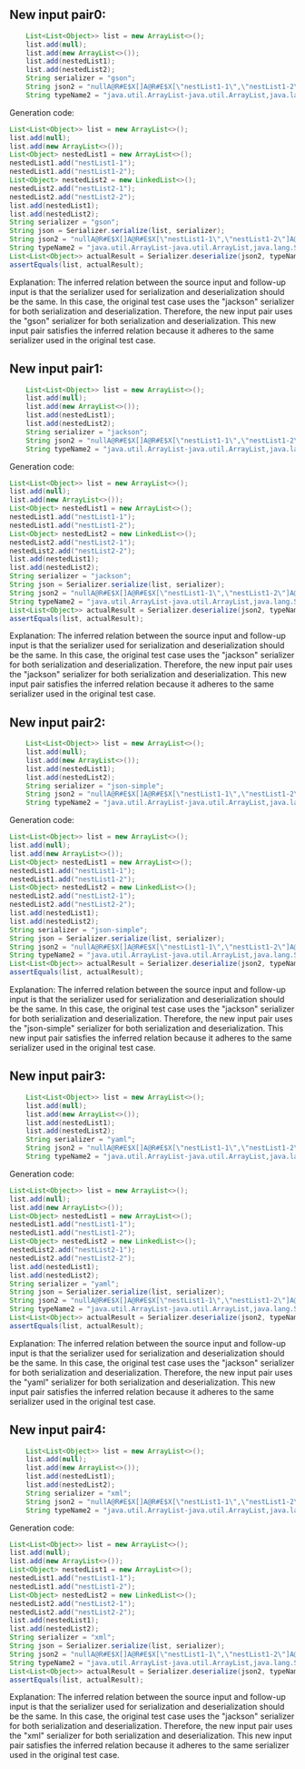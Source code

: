 ## New input pair0:
```java
    List<List<Object>> list = new ArrayList<>();
    list.add(null);
    list.add(new ArrayList<>());
    list.add(nestedList1);
    list.add(nestedList2);
    String serializer = "gson";
    String json2 = "nullA@R#E$X[]A@R#E$X[\"nestList1-1\",\"nestList1-2\"]A@R#E$X[\"nestList2-1\",\"nestList2-2\"]";
    String typeName2 = "java.util.ArrayList-java.util.ArrayList,java.lang.String,java.lang.String";
```
Generation code:
```java
List<List<Object>> list = new ArrayList<>();
list.add(null);
list.add(new ArrayList<>());
List<Object> nestedList1 = new ArrayList<>();
nestedList1.add("nestList1-1");
nestedList1.add("nestList1-2");
List<Object> nestedList2 = new LinkedList<>();
nestedList2.add("nestList2-1");
nestedList2.add("nestList2-2");
list.add(nestedList1);
list.add(nestedList2);
String serializer = "gson";
String json = Serializer.serialize(list, serializer);
String json2 = "nullA@R#E$X[]A@R#E$X[\"nestList1-1\",\"nestList1-2\"]A@R#E$X[\"nestList2-1\",\"nestList2-2\"]";
String typeName2 = "java.util.ArrayList-java.util.ArrayList,java.lang.String,java.lang.String";
List<List<Object>> actualResult = Serializer.deserialize(json2, typeName2);
assertEquals(list, actualResult);
```
Explanation: The inferred relation between the source input and follow-up input is that the serializer used for serialization and deserialization should be the same. In this case, the original test case uses the "jackson" serializer for both serialization and deserialization. Therefore, the new input pair uses the "gson" serializer for both serialization and deserialization. This new input pair satisfies the inferred relation because it adheres to the same serializer used in the original test case.

## New input pair1:
```java
    List<List<Object>> list = new ArrayList<>();
    list.add(null);
    list.add(new ArrayList<>());
    list.add(nestedList1);
    list.add(nestedList2);
    String serializer = "jackson";
    String json2 = "nullA@R#E$X[]A@R#E$X[\"nestList1-1\",\"nestList1-2\"]A@R#E$X[\"nestList2-1\",\"nestList2-2\"]";
    String typeName2 = "java.util.ArrayList-java.util.ArrayList,java.lang.String,java.lang.String";
```
Generation code:
```java
List<List<Object>> list = new ArrayList<>();
list.add(null);
list.add(new ArrayList<>());
List<Object> nestedList1 = new ArrayList<>();
nestedList1.add("nestList1-1");
nestedList1.add("nestList1-2");
List<Object> nestedList2 = new LinkedList<>();
nestedList2.add("nestList2-1");
nestedList2.add("nestList2-2");
list.add(nestedList1);
list.add(nestedList2);
String serializer = "jackson";
String json = Serializer.serialize(list, serializer);
String json2 = "nullA@R#E$X[]A@R#E$X[\"nestList1-1\",\"nestList1-2\"]A@R#E$X[\"nestList2-1\",\"nestList2-2\"]";
String typeName2 = "java.util.ArrayList-java.util.ArrayList,java.lang.String,java.lang.String";
List<List<Object>> actualResult = Serializer.deserialize(json2, typeName2);
assertEquals(list, actualResult);
```
Explanation: The inferred relation between the source input and follow-up input is that the serializer used for serialization and deserialization should be the same. In this case, the original test case uses the "jackson" serializer for both serialization and deserialization. Therefore, the new input pair uses the "jackson" serializer for both serialization and deserialization. This new input pair satisfies the inferred relation because it adheres to the same serializer used in the original test case.

## New input pair2:
```java
    List<List<Object>> list = new ArrayList<>();
    list.add(null);
    list.add(new ArrayList<>());
    list.add(nestedList1);
    list.add(nestedList2);
    String serializer = "json-simple";
    String json2 = "nullA@R#E$X[]A@R#E$X[\"nestList1-1\",\"nestList1-2\"]A@R#E$X[\"nestList2-1\",\"nestList2-2\"]";
    String typeName2 = "java.util.ArrayList-java.util.ArrayList,java.lang.String,java.lang.String";
```
Generation code:
```java
List<List<Object>> list = new ArrayList<>();
list.add(null);
list.add(new ArrayList<>());
List<Object> nestedList1 = new ArrayList<>();
nestedList1.add("nestList1-1");
nestedList1.add("nestList1-2");
List<Object> nestedList2 = new LinkedList<>();
nestedList2.add("nestList2-1");
nestedList2.add("nestList2-2");
list.add(nestedList1);
list.add(nestedList2);
String serializer = "json-simple";
String json = Serializer.serialize(list, serializer);
String json2 = "nullA@R#E$X[]A@R#E$X[\"nestList1-1\",\"nestList1-2\"]A@R#E$X[\"nestList2-1\",\"nestList2-2\"]";
String typeName2 = "java.util.ArrayList-java.util.ArrayList,java.lang.String,java.lang.String";
List<List<Object>> actualResult = Serializer.deserialize(json2, typeName2);
assertEquals(list, actualResult);
```
Explanation: The inferred relation between the source input and follow-up input is that the serializer used for serialization and deserialization should be the same. In this case, the original test case uses the "jackson" serializer for both serialization and deserialization. Therefore, the new input pair uses the "json-simple" serializer for both serialization and deserialization. This new input pair satisfies the inferred relation because it adheres to the same serializer used in the original test case.

## New input pair3:
```java
    List<List<Object>> list = new ArrayList<>();
    list.add(null);
    list.add(new ArrayList<>());
    list.add(nestedList1);
    list.add(nestedList2);
    String serializer = "yaml";
    String json2 = "nullA@R#E$X[]A@R#E$X[\"nestList1-1\",\"nestList1-2\"]A@R#E$X[\"nestList2-1\",\"nestList2-2\"]";
    String typeName2 = "java.util.ArrayList-java.util.ArrayList,java.lang.String,java.lang.String";
```
Generation code:
```java
List<List<Object>> list = new ArrayList<>();
list.add(null);
list.add(new ArrayList<>());
List<Object> nestedList1 = new ArrayList<>();
nestedList1.add("nestList1-1");
nestedList1.add("nestList1-2");
List<Object> nestedList2 = new LinkedList<>();
nestedList2.add("nestList2-1");
nestedList2.add("nestList2-2");
list.add(nestedList1);
list.add(nestedList2);
String serializer = "yaml";
String json = Serializer.serialize(list, serializer);
String json2 = "nullA@R#E$X[]A@R#E$X[\"nestList1-1\",\"nestList1-2\"]A@R#E$X[\"nestList2-1\",\"nestList2-2\"]";
String typeName2 = "java.util.ArrayList-java.util.ArrayList,java.lang.String,java.lang.String";
List<List<Object>> actualResult = Serializer.deserialize(json2, typeName2);
assertEquals(list, actualResult);
```
Explanation: The inferred relation between the source input and follow-up input is that the serializer used for serialization and deserialization should be the same. In this case, the original test case uses the "jackson" serializer for both serialization and deserialization. Therefore, the new input pair uses the "yaml" serializer for both serialization and deserialization. This new input pair satisfies the inferred relation because it adheres to the same serializer used in the original test case.

## New input pair4:
```java
    List<List<Object>> list = new ArrayList<>();
    list.add(null);
    list.add(new ArrayList<>());
    list.add(nestedList1);
    list.add(nestedList2);
    String serializer = "xml";
    String json2 = "nullA@R#E$X[]A@R#E$X[\"nestList1-1\",\"nestList1-2\"]A@R#E$X[\"nestList2-1\",\"nestList2-2\"]";
    String typeName2 = "java.util.ArrayList-java.util.ArrayList,java.lang.String,java.lang.String";
```
Generation code:
```java
List<List<Object>> list = new ArrayList<>();
list.add(null);
list.add(new ArrayList<>());
List<Object> nestedList1 = new ArrayList<>();
nestedList1.add("nestList1-1");
nestedList1.add("nestList1-2");
List<Object> nestedList2 = new LinkedList<>();
nestedList2.add("nestList2-1");
nestedList2.add("nestList2-2");
list.add(nestedList1);
list.add(nestedList2);
String serializer = "xml";
String json = Serializer.serialize(list, serializer);
String json2 = "nullA@R#E$X[]A@R#E$X[\"nestList1-1\",\"nestList1-2\"]A@R#E$X[\"nestList2-1\",\"nestList2-2\"]";
String typeName2 = "java.util.ArrayList-java.util.ArrayList,java.lang.String,java.lang.String";
List<List<Object>> actualResult = Serializer.deserialize(json2, typeName2);
assertEquals(list, actualResult);
```
Explanation: The inferred relation between the source input and follow-up input is that the serializer used for serialization and deserialization should be the same. In this case, the original test case uses the "jackson" serializer for both serialization and deserialization. Therefore, the new input pair uses the "xml" serializer for both serialization and deserialization. This new input pair satisfies the inferred relation because it adheres to the same serializer used in the original test case.
